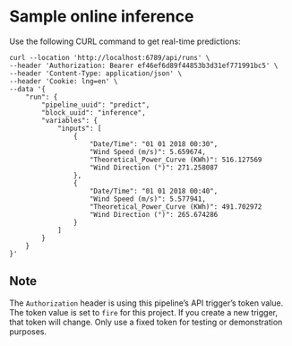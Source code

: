 # Sample online inference

Use the following CURL command to get real-time predictions:

```curl
curl --location 'http://localhost:6789/api/runs' \
--header 'Authorization: Bearer ef46ef6d89f44853b3d31ef771991bc5' \
--header 'Content-Type: application/json' \
--header 'Cookie: lng=en' \
--data '{
    "run": {
        "pipeline_uuid": "predict",
        "block_uuid": "inference",
        "variables": {
            "inputs": [
                {
                    "Date/Time": "01 01 2018 00:30",
                    "Wind Speed (m/s)": 5.659674,
                    "Theoretical_Power_Curve (KWh)": 516.127569
                    "Wind Direction (°)": 271.258087 
                },
                {
                    "Date/Time": "01 01 2018 00:40",
                    "Wind Speed (m/s)": 5.577941,
                    "Theoretical_Power_Curve (KWh)": 491.702972
                    "Wind Direction (°)": 265.674286
                }
            ]
        }
    }
}'
```

## Note

The `Authorization` header is using this pipeline’s API trigger’s token value.
The token value is set to `fire` for this project.
If you create a new trigger, that token will change.
Only use a fixed token for testing or demonstration purposes.
